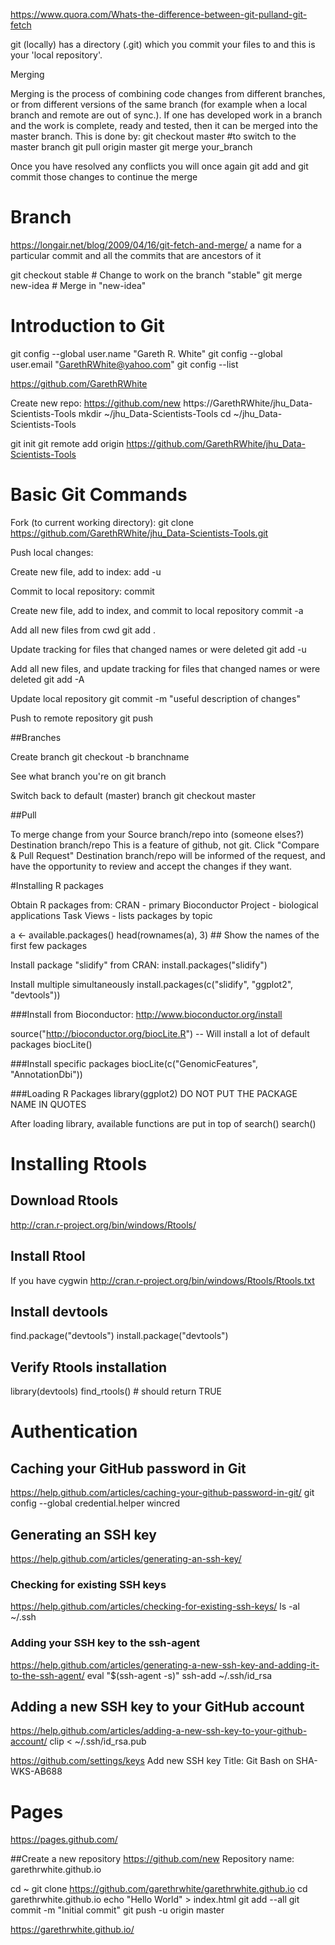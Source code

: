 https://www.quora.com/Whats-the-difference-between-git-pulland-git-fetch

git (locally) has a directory (.git) which you commit your files to and this is your 'local repository'.

Merging

Merging is the process of combining code changes from different branches, or from different versions of the same branch (for example when a local branch and remote are out of sync.). If one has developed work in a branch and the work is complete, ready and tested, then it can be merged into the master branch. This is done by:
git checkout master #to switch to the master branch
git pull origin master
git merge your_branch

Once you have resolved any conflicts you will once again git add and git commit those changes to continue the merge



# Branch
https://longair.net/blog/2009/04/16/git-fetch-and-merge/
a name for a particular commit and all the commits that are ancestors of it


git checkout stable   # Change to work on the branch "stable"
git merge new-idea    # Merge in "new-idea"



# Introduction to Git
git config --global user.name "Gareth R. White"
git config --global user.email "GarethRWhite@yahoo.com"
git config --list


https://github.com/GarethRWhite

Create new repo:
https://github.com/new
https://GarethRWhite/jhu_Data-Scientists-Tools
mkdir ~/jhu_Data-Scientists-Tools
cd ~/jhu_Data-Scientists-Tools

git init
git remote add origin https://github.com/GarethRWhite/jhu_Data-Scientists-Tools


# Basic Git Commands

Fork (to current working directory):
git clone https://github.com/GarethRWhite/jhu_Data-Scientists-Tools.git

Push local changes:

Create new file, add to index:
add -u

Commit to local repository:
commit

Create new file, add to index, and commit to local repository
commit -a




Add all new files from cwd
git add .

Update tracking for files that changed names or were deleted
git add -u

Add all new files, and update tracking for files that changed names or were deleted
git add -A

Update local repository
git commit -m "useful description of changes"

Push to remote repository
git push



##Branches

Create branch
git checkout -b branchname

See what branch you're on
git branch

Switch back to default (master) branch
git checkout master



##Pull

To merge change from your Source branch/repo into (someone elses?) Destination branch/repo
This is a feature of github, not git.
Click "Compare & Pull Request"
Destination branch/repo will be informed of the request, and have the opportunity to review and accept the changes if they want.






#Installing R packages

Obtain R packages from:
CRAN - primary
Bioconductor Project - biological applications
Task Views - lists packages by topic

a <- available.packages()
head(rownames(a), 3) ## Show the names of the first few packages

Install package "slidify" from CRAN:
install.packages("slidify")

Install multiple simultaneously
install.packages(c("slidify", "ggplot2", "devtools"))

###Install from Bioconductor:
http://www.bioconductor.org/install

source("http://bioconductor.org/biocLite.R")
-- Will install a lot of default packages
biocLite()

###Install specific packages
biocLite(c("GenomicFeatures", "AnnotationDbi"))

###Loading R Packages
library(ggplot2)
DO NOT PUT THE PACKAGE NAME IN QUOTES

After loading library, available functions are put in top of search()
search()



# Installing Rtools

## Download Rtools
http://cran.r-project.org/bin/windows/Rtools/

## Install Rtool
If you have cygwin
http://cran.r-project.org/bin/windows/Rtools/Rtools.txt

## Install devtools
find.package("devtools")
install.package("devtools")

## Verify Rtools installation
library(devtools)
find_rtools() # should return TRUE






# Authentication


## Caching your GitHub password in Git
https://help.github.com/articles/caching-your-github-password-in-git/
git config --global credential.helper wincred

## Generating an SSH key
https://help.github.com/articles/generating-an-ssh-key/

### Checking for existing SSH keys
https://help.github.com/articles/checking-for-existing-ssh-keys/
ls -al ~/.ssh

### Adding your SSH key to the ssh-agent
https://help.github.com/articles/generating-a-new-ssh-key-and-adding-it-to-the-ssh-agent/
eval "$(ssh-agent -s)"
ssh-add ~/.ssh/id_rsa

## Adding a new SSH key to your GitHub account
https://help.github.com/articles/adding-a-new-ssh-key-to-your-github-account/
clip < ~/.ssh/id_rsa.pub

https://github.com/settings/keys
Add new SSH key
Title: Git Bash on SHA-WKS-AB688




# Pages
https://pages.github.com/

##Create a new repository
https://github.com/new
Repository name: garethrwhite.github.io

cd ~
git clone https://github.com/garethrwhite/garethrwhite.github.io
cd garethrwhite.github.io
echo "Hello World" > index.html
git add --all
git commit -m "Initial commit"
git push -u origin master

https://garethrwhite.github.io/
